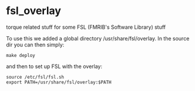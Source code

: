 fsl_overlay
===========

torque related stuff for some FSL (FMRIB's Software Library) stuff


To use this we added a global directory /usr/share/fsl/overlay.
In the source dir you can then simply:

    make deploy

and then to set up FSL with the overlay:

    source /etc/fsl/fsl.sh
    export PATH=/usr/share/fsl/overlay:$PATH

